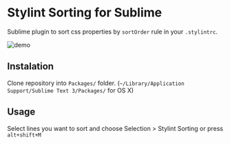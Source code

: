 # Stylint Sorting for Sublime
Sublime plugin to sort css properties by `sortOrder` rule in your `.stylintrc`.

![demo](http://s.csssr.ru/2016-02-21-1309-bvz3p1tkh3.gif)

## Instalation
Clone repository into `Packages/` folder. (`~/Library/Application Support/Sublime Text 3/Packages/` for OS X)

## Usage
Select lines you want to sort and choose
Selection > Stylint Sorting or press `alt+shift+M`

